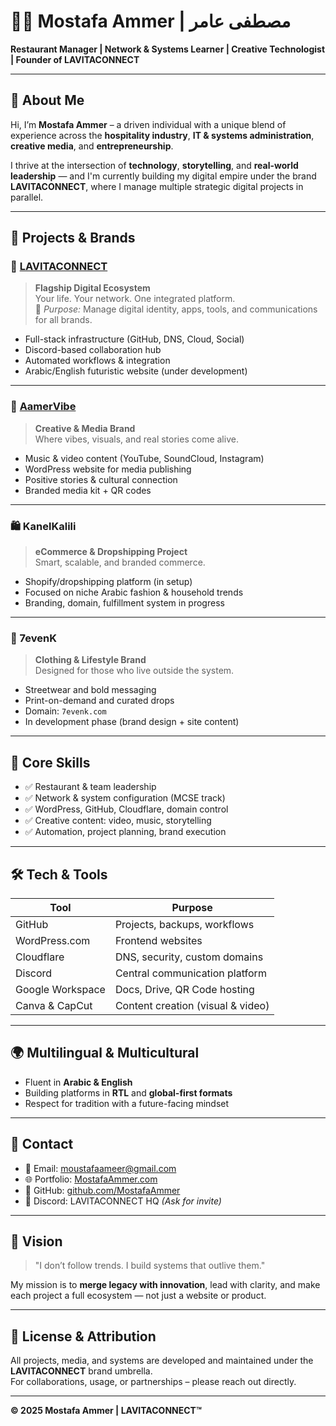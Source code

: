 # 👨‍💼 Mostafa Ammer | مصطفى عامر

**Restaurant Manager | Network & Systems Learner | Creative Technologist | Founder of LAVITACONNECT**

---

## 🧭 About Me

Hi, I’m **Mostafa Ammer** – a driven individual with a unique blend of experience across the **hospitality industry**, **IT & systems administration**, **creative media**, and **entrepreneurship**.

I thrive at the intersection of **technology**, **storytelling**, and **real-world leadership** — and I'm currently building my digital empire under the brand **LAVITACONNECT**, where I manage multiple strategic digital projects in parallel.

---

## 🚀 Projects & Brands

### 🔷 [LAVITACONNECT](https://lavitaconnect.com)  
> **Flagship Digital Ecosystem**  
Your life. Your network. One integrated platform.  
📌 *Purpose:* Manage digital identity, apps, tools, and communications for all brands.

- Full-stack infrastructure (GitHub, DNS, Cloud, Social)
- Discord-based collaboration hub
- Automated workflows & integration
- Arabic/English futuristic website (under development)

---

### 🎵 [AamerVibe](https://aamervibe.com)  
> **Creative & Media Brand**  
Where vibes, visuals, and real stories come alive.

- Music & video content (YouTube, SoundCloud, Instagram)
- WordPress website for media publishing
- Positive stories & cultural connection
- Branded media kit + QR codes

---

### 🛍️ KanelKalili  
> **eCommerce & Dropshipping Project**  
Smart, scalable, and branded commerce.

- Shopify/dropshipping platform (in setup)
- Focused on niche Arabic fashion & household trends
- Branding, domain, fulfillment system in progress

---

### 🧢 7evenK  
> **Clothing & Lifestyle Brand**  
Designed for those who live outside the system.

- Streetwear and bold messaging
- Print-on-demand and curated drops
- Domain: `7evenk.com`  
- In development phase (brand design + site content)

---

## 💼 Core Skills

- ✅ Restaurant & team leadership  
- ✅ Network & system configuration (MCSE track)  
- ✅ WordPress, GitHub, Cloudflare, domain control  
- ✅ Creative content: video, music, storytelling  
- ✅ Automation, project planning, brand execution

---

## 🛠️ Tech & Tools

| Tool             | Purpose                              |
|------------------|--------------------------------------|
| GitHub           | Projects, backups, workflows         |
| WordPress.com    | Frontend websites                    |
| Cloudflare       | DNS, security, custom domains        |
| Discord          | Central communication platform       |
| Google Workspace | Docs, Drive, QR Code hosting         |
| Canva & CapCut   | Content creation (visual & video)    |

---

## 🌍 Multilingual & Multicultural

- Fluent in **Arabic & English**
- Building platforms in **RTL** and **global-first formats**
- Respect for tradition with a future-facing mindset

---

## 📩 Contact

- 📧 Email: [moustafaameer@gmail.com](mailto:moustafaameer@gmail.com)  
- 🌐 Portfolio: [MostafaAmmer.com](https://mostafaammer.com)  
- 🧠 GitHub: [github.com/MostafaAmmer](https://github.com/MostafaAmmer)  
- 💬 Discord: LAVITACONNECT HQ *(Ask for invite)*  

---

## 🧱 Vision

> "I don’t follow trends. I build systems that outlive them."

My mission is to **merge legacy with innovation**, lead with clarity, and make each project a full ecosystem — not just a website or product.

---

## 📝 License & Attribution

All projects, media, and systems are developed and maintained under the **LAVITACONNECT** brand umbrella.  
For collaborations, usage, or partnerships – please reach out directly.

---

**© 2025 Mostafa Ammer | LAVITACONNECT™**
